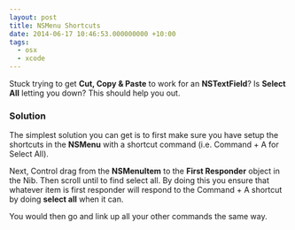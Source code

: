 ```yaml
---
layout: post
title: NSMenu Shortcuts
date: 2014-06-17 10:46:53.000000000 +10:00
tags:
  - osx
  - xcode
---
```

Stuck trying to get **Cut, Copy & Paste** to work for an **NSTextField**? Is **Select All** letting you down? This should help you out.

### Solution
The simplest solution you can get is to first make sure you have setup the shortcuts in the **NSMenu** with a shortcut command (i.e. Command + A for Select All).

Next, Control drag from the **NSMenuItem** to the **First Responder** object in the Nib. Then scroll until to find select all. By doing this you ensure that whatever item is first responder will respond to the Command + A shortcut by doing **select all** when it can.

You would then go and link up all your other commands the same way.
